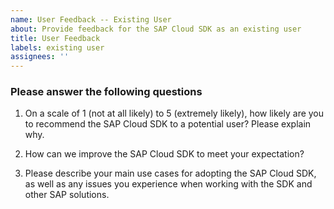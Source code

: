 ```yaml
---
name: User Feedback -- Existing User
about: Provide feedback for the SAP Cloud SDK as an existing user
title: User Feedback
labels: existing user
assignees: ''
---
```


### Please answer the following questions
1. On a scale of 1 (not at all likely) to 5 (extremely likely), how likely are you to recommend the SAP Cloud SDK to a potential user? Please explain why.

<!-- Please provide your answer here.-->
2. How can we improve the SAP Cloud SDK to meet your expectation?
<!-- Please provide your answer here.-->

3. Please describe your main use cases for adopting the SAP Cloud SDK, as well as any issues you experience when working with the SDK and other SAP solutions.
<!-- Please provide your answer here.-->
